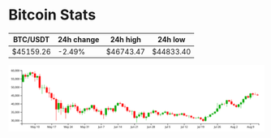 # Bitcoin Stats

BTC/USDT|24h change|24h high|24h low|
|---|---|---|---|
|$45159.26|-2.49%|$46743.47|$44833.40|

<img src="./chart.svg">
